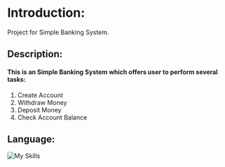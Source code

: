 # Introduction:
Project for Simple Banking System.

## Description:
#### This is an Simple Banking System which offers user to perform several tasks:
1. Create Account
2. Withdraw Money
3. Deposit  Money
4. Check Account Balance 

## Language:
![My Skills](https://skillicons.dev/icons?i=python)
